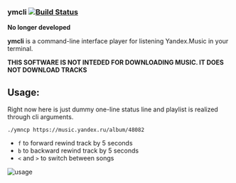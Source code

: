 ### ymcli [![Build Status](https://travis-ci.org/skvoter/ymcli.svg?branch=master)](https://travis-ci.org/skvoter/ymncp)
****No longer developed****

**ymcli** is a command-line interface player for listening Yandex.Music in your terminal.


****THIS SOFTWARE IS NOT INTEDED FOR DOWNLOADING MUSIC. IT DOES NOT DOWNLOAD TRACKS****
## Usage:

Right now here is just dummy one-line status line and playlist is realized through cli arguments.

`./ymncp https://music.yandex.ru/album/48082`

* `f` to forward rewind track by 5 seconds
* `b` to backward rewind track by 5 seconds
* `<` and `>` to switch between songs

![usage](https://i.imgur.com/zDBlfII.png)

